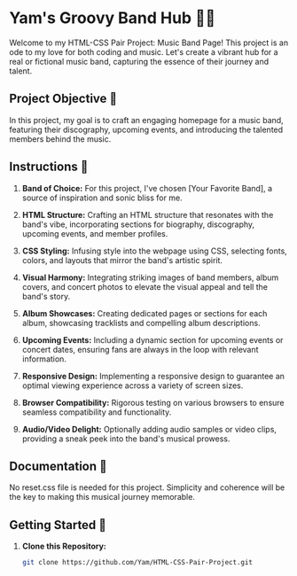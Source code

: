 # Yam's Groovy Band Hub 🎸🎤

Welcome to my HTML-CSS Pair Project: Music Band Page! This project is an ode to my love for both coding and music. Let's create a vibrant hub for a real or fictional music band, capturing the essence of their journey and talent.

## Project Objective 🎯

In this project, my goal is to craft an engaging homepage for a music band, featuring their discography, upcoming events, and introducing the talented members behind the music.

## Instructions 📝

1. **Band of Choice:** For this project, I've chosen [Your Favorite Band], a source of inspiration and sonic bliss for me.

2. **HTML Structure:** Crafting an HTML structure that resonates with the band's vibe, incorporating sections for biography, discography, upcoming events, and member profiles.

3. **CSS Styling:** Infusing style into the webpage using CSS, selecting fonts, colors, and layouts that mirror the band's artistic spirit.

4. **Visual Harmony:** Integrating striking images of band members, album covers, and concert photos to elevate the visual appeal and tell the band's story.

5. **Album Showcases:** Creating dedicated pages or sections for each album, showcasing tracklists and compelling album descriptions.

6. **Upcoming Events:** Including a dynamic section for upcoming events or concert dates, ensuring fans are always in the loop with relevant information.

7. **Responsive Design:** Implementing a responsive design to guarantee an optimal viewing experience across a variety of screen sizes.

8. **Browser Compatibility:** Rigorous testing on various browsers to ensure seamless compatibility and functionality.

9. **Audio/Video Delight:** Optionally adding audio samples or video clips, providing a sneak peek into the band's musical prowess.

## Documentation 📖

No reset.css file is needed for this project. Simplicity and coherence will be the key to making this musical journey memorable.

## Getting Started 🚀

1. **Clone this Repository:**
   ```bash
   git clone https://github.com/Yam/HTML-CSS-Pair-Project.git
